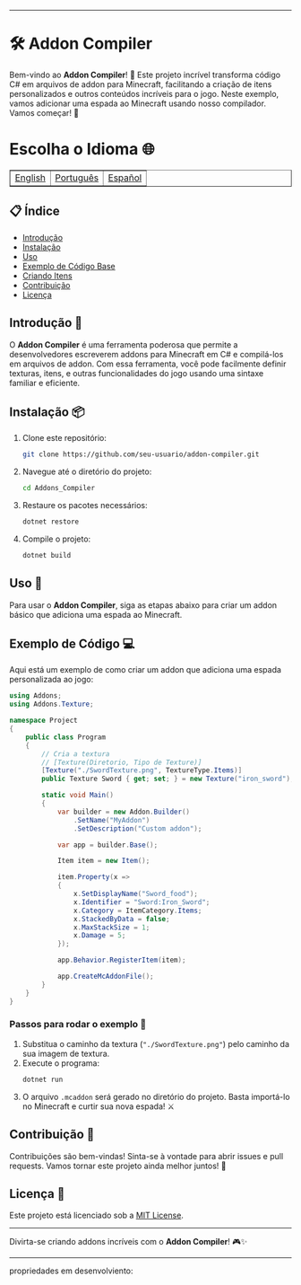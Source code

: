  ---
# 🛠️ Addon Compiler

Bem-vindo ao **Addon Compiler**! 🎉 Este projeto incrível transforma código C# em arquivos de addon para Minecraft, facilitando a criação de itens personalizados e outros conteúdos incríveis para o jogo. Neste exemplo, vamos adicionar uma espada ao Minecraft usando nosso compilador. Vamos começar! 🚀

# Escolha o Idioma 🌐

<table border=1>
  <tr>
    <td><a href="https://github.com/JaymeFernandes/Addons_Compiler/blob/main/README.md">English</a></td>
    <td><a href="https://github.com/JaymeFernandes/Addons_Compiler/blob/main/README_pt.md">Português</a></td>
    <td><a href="https://github.com/JaymeFernandes/Addons_Compiler/blob/main/README_es.md">Español</a></td>
  </tr>
</table>

## 📋 Índice

- [Introdução](#introdução-)
- [Instalação](#instalação-)
- [Uso](#uso-)
- [Exemplo de Código Base](#exemplo-de-código-)
- [Criando Itens](./example//README_pt.MD)
- [Contribuição](#contribuição-)
- [Licença](#licença-)

## Introdução 🌟

O **Addon Compiler** é uma ferramenta poderosa que permite a desenvolvedores escreverem addons para Minecraft em C# e compilá-los em arquivos de addon. Com essa ferramenta, você pode facilmente definir texturas, itens, e outras funcionalidades do jogo usando uma sintaxe familiar e eficiente.

## Instalação 📦

1. Clone este repositório:
   ```sh
   git clone https://github.com/seu-usuario/addon-compiler.git
   ```

2. Navegue até o diretório do projeto:
   ```sh
   cd Addons_Compiler
   ```

3. Restaure os pacotes necessários:
   ```sh
   dotnet restore
   ```

4. Compile o projeto:
   ```sh
   dotnet build
   ```

## Uso 🚀

Para usar o **Addon Compiler**, siga as etapas abaixo para criar um addon básico que adiciona uma espada ao Minecraft.

## Exemplo de Código 💻

Aqui está um exemplo de como criar um addon que adiciona uma espada personalizada ao jogo:

```csharp
using Addons;
using Addons.Texture;

namespace Project
{
    public class Program
    {
        // Cria a textura
        // [Texture(Diretorio, Tipo de Texture)]
        [Texture("./SwordTexture.png", TextureType.Items)]
        public Texture Sword { get; set; } = new Texture("iron_sword"); // Nome da textura

        static void Main()
        {
            var builder = new Addon.Builder()
                .SetName("MyAddon")
                .SetDescription("Custom addon");

            var app = builder.Base();

            Item item = new Item();

            item.Property(x =>
            {
                x.SetDisplayName("Sword_food");
                x.Identifier = "Sword:Iron_Sword";
                x.Category = ItemCategory.Items;
                x.StackedByData = false;
                x.MaxStackSize = 1;
                x.Damage = 5;
            });

            app.Behavior.RegisterItem(item);

            app.CreateMcAddonFile();
        }
    }
}
```

### Passos para rodar o exemplo 📜

1. Substitua o caminho da textura (`"./SwordTexture.png"`) pelo caminho da sua imagem de textura.
2. Execute o programa:
   ```sh
   dotnet run
   ```
3. O arquivo `.mcaddon` será gerado no diretório do projeto. Basta importá-lo no Minecraft e curtir sua nova espada! ⚔️

## Contribuição 🤝

Contribuições são bem-vindas! Sinta-se à vontade para abrir issues e pull requests. Vamos tornar este projeto ainda melhor juntos! 💪

## Licença 📄

Este projeto está licenciado sob a [MIT License](LICENSE).

---

Divirta-se criando addons incríveis com o **Addon Compiler**! 🎮✨


---

propriedades em desenvolviento:
